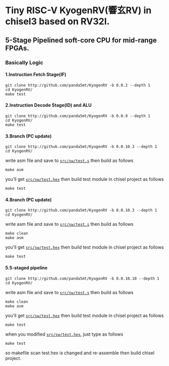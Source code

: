 Tiny RISC-V KyogenRV(響玄RV) in chisel3 based on RV32I.
=======================
## 5-Stage Pipelined soft-core CPU for mid-range FPGAs.
### Basically Logic 
#### 1.Instruction Fetch Stage(IF)  
```
git clone http://github.com/panda5mt/KyogenRV -b 0.0.2 --depth 1 
cd KyogenRV/
make test
```
#### 2.Instruction Decode Stage(ID) and ALU
```
git clone http://github.com/panda5mt/KyogenRV -b 0.0.9 --depth 1 
cd KyogenRV/
make test
```
#### 3.Branch (PC update)
```
git clone http://github.com/panda5mt/KyogenRV -b 0.0.10.3 --depth 1 
cd KyogenRV/
```

write asm file and save to <code>[src/sw/test.s](src/sw/test.s)</code>
then build as follows 

```
make asm
```
you'll get <code>[src/sw/test.hex](src/sw/test.hex)</code>
then build test module in chisel project as follows
```
make test
```
#### 4.Branch (PC update)
```
git clone http://github.com/panda5mt/KyogenRV -b 0.0.10.3 --depth 1 
cd KyogenRV/
```

write asm file and save to <code>[src/sw/test.s](src/sw/test.s)</code>
then build as follows 

```
make clean
make asm
```
you'll get <code>[src/sw/test.hex](src/sw/test.hex)</code>
then build test module in chisel project as follows
```
make test
```
#### 5.5-staged pipeline
```
git clone http://github.com/panda5mt/KyogenRV -b 0.0.10.10 --depth 1 
cd KyogenRV/
```

write asm file and save to <code>[src/sw/test.s](src/sw/test.s)</code>
then build as follows 

```
make clean
make asm
```
you'll get <code>[src/sw/test.hex](src/sw/test.hex)</code>
then build test module in chisel project as follows
```
make test
```
when you modified <code>[src/sw/test.hex](src/sw/test.hex)</code>, just type as follows
```
make test
```
so makefile scan test.hex is changed and re-assemble then build chisel project.
